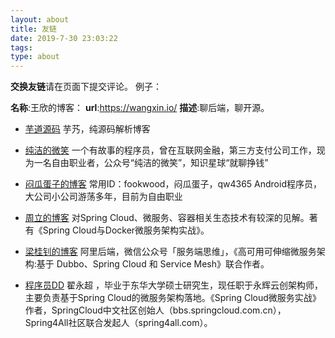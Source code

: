 ```yaml
---
layout: about
title: 友链
date: 2019-7-30 23:03:22
tags:
type: about
---
```

**交换友链**请在页面下提交评论。
例子：

**名称**:王欣的博客：
**url**:https://wangxin.io/
**描述**:聊后端，聊开源。

- [芋道源码](http://www.iocoder.cn/) 芋艿，纯源码解析博客
- [纯洁的微笑](http://www.ityouknow.com/) 一个有故事的程序员，曾在互联网金融，第三方支付公司工作，现为一名自由职业者，公众号“纯洁的微笑”，知识星球“就聊挣钱”
- [闷瓜蛋子的博客](https://fookwood.com/) 常用ID：fookwood，闷瓜蛋子，qw4365 Android程序员，大公司小公司游荡多年，目前为自由职业

- [周立的博客](http://itmuch.com/) 对Spring Cloud、微服务、容器相关生态技术有较深的见解。著有《Spring Cloud与Docker微服务架构实战》。
- [梁桂钊的博客](http://blog.720ui.com/) 阿里后端，微信公众号「服务端思维」，《高可用可伸缩微服务架构:基于 Dubbo、Spring Cloud 和 Service Mesh》联合作者。
- [程序员DD](http://didispace.com)   翟永超 ，毕业于东华大学硕士研究生，现任职于永辉云创架构师，主要负责基于Spring Cloud的微服务架构落地。《Spring Cloud微服务实战》作者，SpringCloud中文社区创始人（bbs.springcloud.com.cn），Spring4All社区联合发起人（spring4all.com）。

